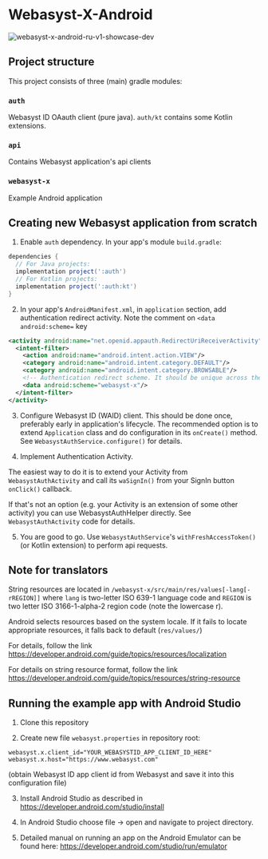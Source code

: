 # Webasyst-X-Android

![webasyst-x-android-ru-v1-showcase-dev](https://user-images.githubusercontent.com/889083/117459691-5b5f0680-af54-11eb-9d3b-e7c79e4e66ac.jpg)

## Project structure

This project consists of three (main) gradle modules:

### `auth`

Webasyst ID OAauth client (pure java). `auth/kt` contains some Kotlin extensions.

### `api`

Contains Webasyst application's api clients

### `webasyst-x`

Example Android application

## Creating new Webasyst application from scratch

1. Enable `auth` dependency. In your app's module `build.gradle`:
```groovy
dependencies {
  // For Java projects:
  implementation project(':auth')
  // For Kotlin projects:
  implementation project(':auth:kt')
}
```

2. In your app's `AndroidManifest.xml`, in `application` section, add authentication redirect activity.
Note the comment on `<data android:scheme=` key
```xml
<activity android:name="net.openid.appauth.RedirectUriReceiverActivity">
  <intent-filter>
    <action android:name="android.intent.action.VIEW"/>
    <category android:name="android.intent.category.DEFAULT"/>
    <category android:name="android.intent.category.BROWSABLE"/>
    <!-- Authentication redirect scheme. It should be unique across the device. It is recommended to use app's package name. -->
    <data android:scheme="webasyst-x"/>
  </intent-filter>
</activity>
```

3. Configure Webasyst ID (WAID) client. This should be done once, preferably early in application's lifecycle. The recommended option is to extend `Application` class and do configuration in its `onCreate()` method.
See `WebasystAuthService.configure()` for details.

4. Implement Authentication Activity.

The easiest way to do it is to extend your Activity from `WebasystAuthActivity` and call its `waSignIn()` from your SignIn button `onClick()` callback.

If that's not an option (e.g. your Activity is an extension of some other activity) you can use WebasystAuthHelper directly. See `WebasystAuthActivity` code for details.

5. You are good to go. Use `WebasystAuthService`'s `withFreshAccessToken()` (or Kotlin extension) to perform api requests.

## Note for translators

String resources are located in `/webasyst-x/src/main/res/values[-lang[-rREGION]]`
where `lang` is two-letter ISO 639-1 language code
and `REGION` is two letter ISO 3166-1-alpha-2 region code (note the lowercase r).

Android selects resources based on the system locale. If it fails to locate appropriate
resources, it falls back to default (`res/values/`)

For details, follow the link https://developer.android.com/guide/topics/resources/localization

For details on string resource format, follow the link https://developer.android.com/guide/topics/resources/string-resource

## Running the example app with Android Studio

1. Clone this repository

2. Create new file `webasyst.properties` in repository root:
```
webasyst.x.client_id="YOUR_WEBASYSTID_APP_CLIENT_ID_HERE"
webasyst.x.host="https://www.webasyst.com"
```
(obtain Webasyst ID app client id from Webasyst and save it into this configuration file)

3. Install Android Studio as described in https://developer.android.com/studio/install

4. In Android Studio choose file -> open and navigate to project directory.

5. Detailed manual on running an app on the Android Emulator can be found here: https://developer.android.com/studio/run/emulator
